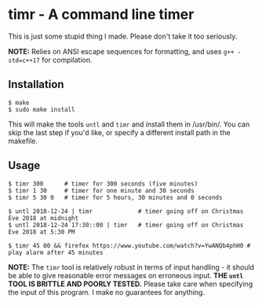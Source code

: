 # timr - A command line timer

This is just some stupid thing I made. Please don't take it too seriously.

**NOTE:** Relies on ANSI escape sequences for formatting, and uses `g++ -std=c++17`
for compilation.

## Installation

```
$ make
$ sudo make install
```

This will make the tools `untl` and `timr` and install them in /usr/bin/. You
can skip the last step if you'd like, or specify a different install path in the
makefile.

## Usage

```
$ timr 300      # timer for 300 seconds (five minutes)
$ timr 1 30     # timer for one minute and 30 seconds
$ timr 5 30 0   # timer for 5 hours, 30 minutes and 0 seconds

$ untl 2018-12-24 | timr             # timer going off on Christmas Eve 2018 at midnight
$ untl 2018-12-24 17:30::00 | timr   # timer going off on Christmas Eve 2018 at 5:30 PM

$ timr 45 00 && firefox https://www.youtube.com/watch?v=YwANQb4phH0 # play alarm after 45 minutes
```

**NOTE:** The `timr` tool is relatively robust in terms of input handling - it
should be able to give reasonable error messages on erroneous input.
**THE `untl` TOOL IS BRITTLE AND POORLY TESTED.** Please take care when 
specifying the input of this program. I make no guarantees for anything.
